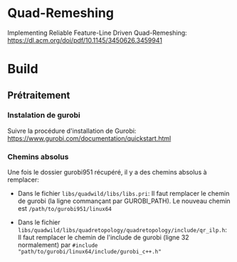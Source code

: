 # Quad-Remeshing
Implementing Reliable Feature-Line Driven Quad-Remeshing: https://dl.acm.org/doi/pdf/10.1145/3450626.3459941


# Build

## Prétraitement

### Instalation de gurobi

Suivre la procédure d'installation de Gurobi:
https://www.gurobi.com/documentation/quickstart.html

### Chemins absolus

Une fois le dossier gurobi951 récupéré, il y a des chemins absolus à remplacer:

* Dans le fichier `libs/quadwild/libs/libs.pri`: Il faut remplacer le chemin de gurobi (la ligne commançant par GUROBI_PATH). Le nouveau chemin est `/path/to/gurobi951/linux64`

* Dans le fichier `libs/quadwild/libs/quadretopology/quadretopology/include/qr_ilp.h`: Il faut remplacer le chemin de l'include de gurobi (ligne 32 normalement) par `#include "path/to/gurobi/linux64/include/gurobi_c++.h"`
